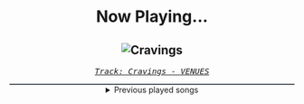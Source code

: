 <div align="center"> 
<h1>Now Playing...</h1>

![Cravings](https://i.scdn.co/image/ab67616d00001e0292393a2afa9a6f53f1d55616)
--
_<samp><a href="https://open.spotify.com/track/2yJHNWbvVWdyvtXcVsR25w">Track: Cravings - VENUES</a></samp>_

<div style="border: 1px #4B5054 solid"></div>
<details>
  <summary>
    Previous played songs
  </summary>
  <table>
    <thead>
      <tr>
        <th>
          Artist
        </th>
        <th>
          Song
        </th>
        <th>
          Link
        </th>
      </tr>
    </thead>
    <tbody>
      <tr><td>VENUES</td><td>Cravings</td><td><a href="https://open.spotify.com/track/2yJHNWbvVWdyvtXcVsR25w">https://open.spotify.com/track/2yJHNWbvVWdyvtXcVsR25w</a></td></tr><tr><td>The Plot In You</td><td>Divide</td><td><a href="https://open.spotify.com/track/1sp1NrbrCjJ82c5KjelUpr">https://open.spotify.com/track/1sp1NrbrCjJ82c5KjelUpr</a></td></tr><tr><td>Gothminister</td><td>Pandemonium</td><td><a href="https://open.spotify.com/track/533HVJ30Qi4MbWdnqOOlpK">https://open.spotify.com/track/533HVJ30Qi4MbWdnqOOlpK</a></td></tr><tr><td>As Everything Unfolds</td><td>Felt Like Home</td><td><a href="https://open.spotify.com/track/1Tvq5AWaYmN598So4r6p2h">https://open.spotify.com/track/1Tvq5AWaYmN598So4r6p2h</a></td></tr><tr><td>Jonathan Young</td><td>Children of Night</td><td><a href="https://open.spotify.com/track/31ADD8oIUgyiXkDaG8Q9rS">https://open.spotify.com/track/31ADD8oIUgyiXkDaG8Q9rS</a></td></tr><tr><td>For The Fallen Dreams</td><td>No Heaven</td><td><a href="https://open.spotify.com/track/5nxZSkMS7VpbjEHaCQ39a1">https://open.spotify.com/track/5nxZSkMS7VpbjEHaCQ39a1</a></td></tr><tr><td>Foxblood</td><td>Kind Regards</td><td><a href="https://open.spotify.com/track/4luvnf2ACstVJd1V3FFMQh">https://open.spotify.com/track/4luvnf2ACstVJd1V3FFMQh</a></td></tr><tr><td>Aborted</td><td>Infinite Terror</td><td><a href="https://open.spotify.com/track/799oyNdfrUgicei5MEi1nC">https://open.spotify.com/track/799oyNdfrUgicei5MEi1nC</a></td></tr><tr><td>Happyalone.</td><td>SHAME ON ME</td><td><a href="https://open.spotify.com/track/79KWjMj9Q3qDylVbCXmSzk">https://open.spotify.com/track/79KWjMj9Q3qDylVbCXmSzk</a></td></tr><tr><td>The Unguided</td><td>Iceheart Fragment - Re-Imagined</td><td><a href="https://open.spotify.com/track/1Ue5uwP3sPpxwluUSkYVFT">https://open.spotify.com/track/1Ue5uwP3sPpxwluUSkYVFT</a></td></tr><tr><td>Avatarium</td><td>Nocturne</td><td><a href="https://open.spotify.com/track/1oqOOPiULtvfJaPpTFM4ic">https://open.spotify.com/track/1oqOOPiULtvfJaPpTFM4ic</a></td></tr><tr><td>Lost in Kiev</td><td>We Are</td><td><a href="https://open.spotify.com/track/4ja3RSMcwfjoSa6YTmRyf2">https://open.spotify.com/track/4ja3RSMcwfjoSa6YTmRyf2</a></td></tr><tr><td>Writing The Future</td><td>Death Is The Only Way Out</td><td><a href="https://open.spotify.com/track/53t4fQZDEEVB7SSIReSiDO">https://open.spotify.com/track/53t4fQZDEEVB7SSIReSiDO</a></td></tr><tr><td>Johari</td><td>Salvia (From "Scorn")</td><td><a href="https://open.spotify.com/track/25oNghF1U0m1H9TA5m9Mu1">https://open.spotify.com/track/25oNghF1U0m1H9TA5m9Mu1</a></td></tr><tr><td>Banshee</td><td>KILL ALL PREDATORS</td><td><a href="https://open.spotify.com/track/116m1FqbddR1KEFTw7ZItH">https://open.spotify.com/track/116m1FqbddR1KEFTw7ZItH</a></td></tr><tr><td>HIGHSOCIETY</td><td>Burn (feat. Craig Mabbitt of Escape The Fate)</td><td><a href="https://open.spotify.com/track/6eBuQV5H7LmNZ8p4MTtwWL">https://open.spotify.com/track/6eBuQV5H7LmNZ8p4MTtwWL</a></td></tr><tr><td>Solence</td><td>Blood Sweat Tears</td><td><a href="https://open.spotify.com/track/6JjrxVuJwItGuQ8TCMpv2K">https://open.spotify.com/track/6JjrxVuJwItGuQ8TCMpv2K</a></td></tr><tr><td>Gothminister</td><td>Star</td><td><a href="https://open.spotify.com/track/5WsSBRn7yb7mlYKT3Ejvoe">https://open.spotify.com/track/5WsSBRn7yb7mlYKT3Ejvoe</a></td></tr><tr><td>Stryper</td><td>Ashes to Ashes</td><td><a href="https://open.spotify.com/track/0VdFJsLHyBZrA5G2R32JIj">https://open.spotify.com/track/0VdFJsLHyBZrA5G2R32JIj</a></td></tr><tr><td>Exhumed</td><td>Necrotica</td><td><a href="https://open.spotify.com/track/2AdSg9Fpi2zKtkjboSQmgb">https://open.spotify.com/track/2AdSg9Fpi2zKtkjboSQmgb</a></td></tr>
    </tbody>
  </table>
</details>

</div>
